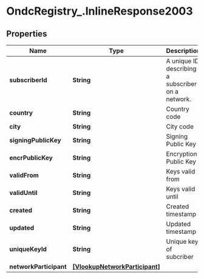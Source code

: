 # OndcRegistry_.InlineResponse2003

## Properties
Name | Type | Description | Notes
------------ | ------------- | ------------- | -------------
**subscriberId** | **String** | A unique ID describing a subscriber on a network. | [optional] 
**country** | **String** | Country code | [optional] 
**city** | **String** | City code | [optional] 
**signingPublicKey** | **String** | Signing Public Key | [optional] 
**encrPublicKey** | **String** | Encryption Public Key | [optional] 
**validFrom** | **String** | Keys valid from | [optional] 
**validUntil** | **String** | Keys valid until | [optional] 
**created** | **String** | Created timestamp | [optional] 
**updated** | **String** | Updated timestamp | [optional] 
**uniqueKeyId** | **String** | Unique key of subcriber | [optional] 
**networkParticipant** | [**[VlookupNetworkParticipant]**](VlookupNetworkParticipant.md) |  | [optional] 
